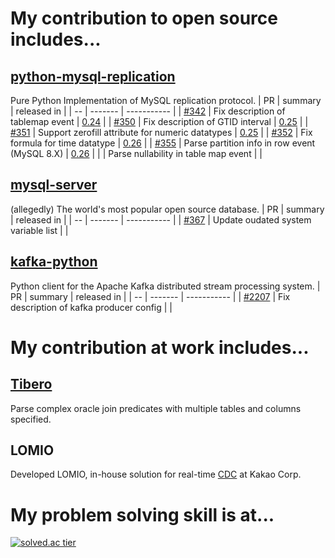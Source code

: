 # My contribution to open source includes...
## [python-mysql-replication](https://github.com/noplay/python-mysql-replication)
Pure Python Implementation of MySQL replication protocol.
| PR | summary | released in |
| -- | ------- | ----------- |
| [#342](https://github.com/noplay/python-mysql-replication/pull/342) | Fix description of tablemap event | [0.24](https://pypi.org/project/mysql-replication/0.24/) |
| [#350](https://github.com/noplay/python-mysql-replication/pull/350) | Fix description of GTID interval | [0.25](https://pypi.org/project/mysql-replication/0.25/) |
| [#351](https://github.com/noplay/python-mysql-replication/pull/351) | Support zerofill attribute for numeric datatypes | [0.25](https://pypi.org/project/mysql-replication/0.25/) |
| [#352](https://github.com/noplay/python-mysql-replication/pull/352) | Fix formula for time datatype | [0.26](https://pypi.org/project/mysql-replication/0.26/) |
| [#355](https://github.com/noplay/python-mysql-replication/pull/355) | Parse partition info in row event (MySQL 8.X) | [0.26](https://pypi.org/project/mysql-replication/0.26/) |
| | Parse nullability in table map event | |

## [mysql-server](https://github.com/mysql/mysql-server)
(allegedly) The world's most popular open source database.
| PR | summary | released in |
| -- | ------- | ----------- |
| [#367](https://bugs.mysql.com/bug.php?id=105144) | Update oudated system variable list | |

## [kafka-python](https://github.com/dpkp/kafka-python)
Python client for the Apache Kafka distributed stream processing system.
| PR | summary | released in |
| -- | ------- | ----------- |
| [#2207](https://github.com/dpkp/kafka-python/pull/2207) | Fix description of kafka producer config | |

# My contribution at work includes...
## [Tibero](https://www.tmaxsoft.com/products/tibero/)
Parse complex oracle join predicates with multiple tables and columns specified.

## LOMIO
Developed LOMIO, in-house solution for real-time [CDC](https://en.wikipedia.org/wiki/Change_data_capture) at Kakao Corp.

# My problem solving skill is at...
[![solved.ac tier](http://mazassumnida.wtf/api/generate_badge?boj=dongwook)](https://solved.ac/dongwook)
<!--
**dongwook-chan/dongwook-chan** is a ✨ _special_ ✨ repository because its `README.md` (this file) appears on your GitHub profile.

Here are some ideas to get you started:

- 🔭 I’m currently working on ...
- 🌱 I’m currently learning ...
- 👯 I’m looking to collaborate on ...
- 🤔 I’m looking for help with ...
- 💬 Ask me about ...
- 📫 How to reach me: ...
- 😄 Pronouns: ...
- ⚡ Fun fact: ...
-->
